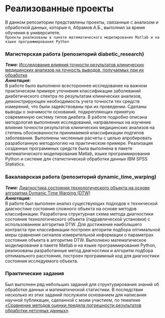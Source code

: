 Реализованные проекты
=
В данном репозитории представлены проекты, связанные с анализом и обработкой данных, которые я, Абрамов А.Б., выполнил за время обучения в университете.<br>
`Проекты реализованы в пакете математического моделирования Matlab и на языке программирования Python`<br>
### Магистерская работа (репозиторий diabetic_research)
***Тема:*** [Исследование влияния точности результатов клинических медицинских анализов на точность выводов, получаемых при их обработке](https://elib.spbstu.ru/dl/3/2021/vr/vr21-1641.pdf/en/info)<br>
***Аннотация:***<br>
В работе было выполнено всестороннее исследование на важном практическом примере уточнения классификации заболеваний диабетического спектра по результатам клинических анализов, демонстрирующее необходимость учета точности тех средств измерений, что были задействованы при их проведении. Сделаны выводы о значимости оснований, подкрепляющих принятую современную систему типов диабета. В работе подробно описана методология выполнения исследований, направленных на изучение влияния точности результатов клинических медицинских анализов на степень обоснованности принимаемой классификации подтипов заболевания. Выполнены численные расчеты с целью апробировать разработанную методологию на практическом примере. Реализация созданных программных средств была выполнена в пакете математического моделирования Matlab, языке программирования Python и системе для статистической обработки данных IBM SPSS Statistics.<br>
### Бакалаврская работа (репозиторий dynamic_time_warping)
***Тема:*** [Диагностика состояния технологического объекта на основе алгоритма Dymanic Time Warping (DTW)](https://elib.spbstu.ru/dl/3/2019/vr/vr19-2595.pdf/en/info)<br>
***Аннотация:***<br>
В работе был выполнен анализ существующих подходов к технической диагностике состояния сложного объекта на основе методов классификации. Разработана структурная схема метода диагностики состояния технологического объекта (гидравлической установки) с использованием алгоритма DTW. Для достижения наибольшего контраста при классификации построен алгоритм подбора оптимальной меры сравнения сигналов измерительной информации о параметрах состояния объекта в алгоритме DTW. Выполнено математическое моделирование в пакете Matlab и на языке программирования Python, реализованы разработанные метод диагностики и алгоритм подбора оптимального расстояния, построен программный код для диагностики состояния исследуемого объекта. <br>
### Практические задания
Был выполнен ряд небольших заданий для структурирования знаний об обработке данных и математической статистики. В последствии несколько из этих заданий послужили основанием для написания научной публикации, сделанной с моим участием, по тематике [«Сравнение методов оценки предела погрешности результатов обработки неточных данных»](https://www.elibrary.ru/item.asp?id=42547432).
